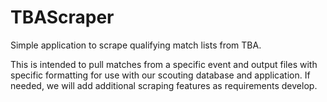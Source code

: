 # TBAScraper
Simple application to scrape qualifying match lists from TBA.

This is intended to pull matches from a specific event and output files with specific formatting for use with our scouting database and application. If needed, we will add additional scraping features as requirements develop.
